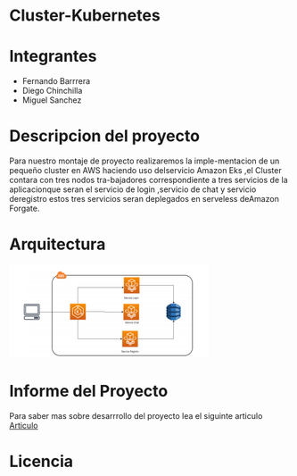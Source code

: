 # Cluster-Kubernetes
# Integrantes
   * Fernando  Barrrera
   * Diego  Chinchilla
   * Miguel  Sanchez
   
# Descripcion del proyecto

Para nuestro montaje de proyecto realizaremos la imple-mentacion de un pequeño cluster en AWS haciendo uso delservicio Amazon Eks ,el Cluster contara con tres nodos tra-bajadores  correspondiente  a  tres  servicios  de  la  aplicacionque seran el servicio de login ,servicio de chat y servicio deregistro estos tres servicios seran deplegados en serveless deAmazon Forgate.

# Arquitectura

![img](https://github.com/fernando-b15/Cluster-Kubernetes/blob/master/arquitectura.PNG)

# Informe del Proyecto

Para saber mas sobre desarrrollo del proyecto lea el siguinte articulo [Articulo](https://github.com/fernando-b15/Cluster-Kubernetes/blob/master/Articulo_Arep.pdf)

# Licencia
